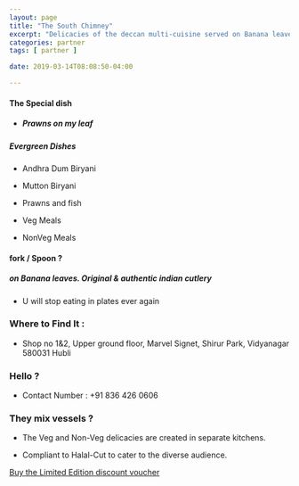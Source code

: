 ```yaml
---
layout: page
title: "The South Chimney"
excerpt: "Delicacies of the deccan multi-cuisine served on Banana leaves"
categories: partner
tags: [ partner ]

date: 2019-03-14T08:08:50-04:00

---
```


#### The Special dish

* ##### Prawns on my leaf

##### Evergreen Dishes

*  Andhra Dum Biryani

* Mutton Biryani

* Prawns and fish

* Veg Meals

* NonVeg Meals

#### fork / Spoon ?

#####  on Banana leaves. Original & authentic indian cutlery

*  U will stop eating in plates ever again


### Where to Find It :

* Shop no 1&2, Upper ground floor, Marvel Signet, Shirur Park, Vidyanagar
580031 Hubli

### Hello ?

* Contact Number : +91 836 426 0606

### They mix vessels ?

* The Veg and Non-Veg delicacies are created in separate kitchens.

* Compliant to Halal-Cut to cater to the diverse audience.

[Buy the Limited Edition discount voucher](https://ti.to/the-hd-tour/march-weekends/with/mlk-6mmacpy)
